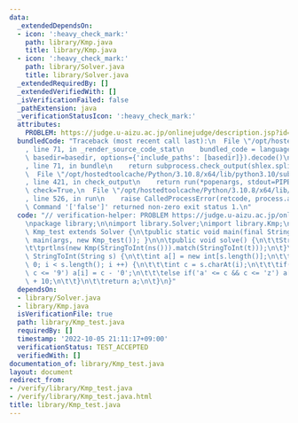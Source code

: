 ```yaml
---
data:
  _extendedDependsOn:
  - icon: ':heavy_check_mark:'
    path: library/Kmp.java
    title: library/Kmp.java
  - icon: ':heavy_check_mark:'
    path: library/Solver.java
    title: library/Solver.java
  _extendedRequiredBy: []
  _extendedVerifiedWith: []
  _isVerificationFailed: false
  _pathExtension: java
  _verificationStatusIcon: ':heavy_check_mark:'
  attributes:
    PROBLEM: https://judge.u-aizu.ac.jp/onlinejudge/description.jsp?id=ALDS1_14_B
  bundledCode: "Traceback (most recent call last):\n  File \"/opt/hostedtoolcache/Python/3.10.8/x64/lib/python3.10/site-packages/onlinejudge_verify/documentation/build.py\"\
    , line 71, in _render_source_code_stat\n    bundled_code = language.bundle(stat.path,\
    \ basedir=basedir, options={'include_paths': [basedir]}).decode()\n  File \"/opt/hostedtoolcache/Python/3.10.8/x64/lib/python3.10/site-packages/onlinejudge_verify/languages/user_defined.py\"\
    , line 71, in bundle\n    return subprocess.check_output(shlex.split(command))\n\
    \  File \"/opt/hostedtoolcache/Python/3.10.8/x64/lib/python3.10/subprocess.py\"\
    , line 421, in check_output\n    return run(*popenargs, stdout=PIPE, timeout=timeout,\
    \ check=True,\n  File \"/opt/hostedtoolcache/Python/3.10.8/x64/lib/python3.10/subprocess.py\"\
    , line 526, in run\n    raise CalledProcessError(retcode, process.args,\nsubprocess.CalledProcessError:\
    \ Command '['false']' returned non-zero exit status 1.\n"
  code: "// verification-helper: PROBLEM https://judge.u-aizu.ac.jp/onlinejudge/description.jsp?id=ALDS1_14_B\n\
    \npackage library;\n\nimport library.Solver;\nimport library.Kmp;\n\npublic class\
    \ Kmp_test extends Solver {\n\tpublic static void main(final String[] args) {\
    \ main(args, new Kmp_test()); }\n\n\tpublic void solve() {\n\t\tString t = ns();\n\
    \t\tprtlns(new Kmp(StringToInt(ns())).match(StringToInt(t)));\n\t}\n\n\tint[]\
    \ StringToInt(String s) {\n\t\tint a[] = new int[s.length()];\n\t\tfor(int i =\
    \ 0; i < s.length(); i ++) {\n\t\t\tint c = s.charAt(i);\n\t\t\tif('0' <= c &&\
    \ c <= '9') a[i] = c - '0';\n\t\t\telse if('a' <= c && c <= 'z') a[i] = c - 'a'\
    \ + 10;\n\t\t}\n\t\treturn a;\n\t}\n}"
  dependsOn:
  - library/Solver.java
  - library/Kmp.java
  isVerificationFile: true
  path: library/Kmp_test.java
  requiredBy: []
  timestamp: '2022-10-05 21:11:17+09:00'
  verificationStatus: TEST_ACCEPTED
  verifiedWith: []
documentation_of: library/Kmp_test.java
layout: document
redirect_from:
- /verify/library/Kmp_test.java
- /verify/library/Kmp_test.java.html
title: library/Kmp_test.java
---
```

